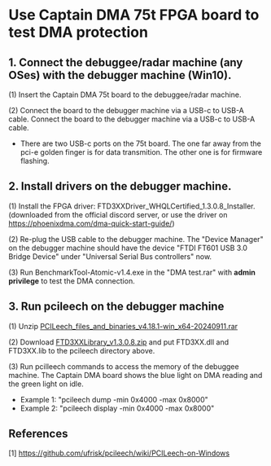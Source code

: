 # Use Captain DMA 75t FPGA board to test DMA protection
## 1. Connect the debuggee/radar machine (any OSes) with the debugger machine (Win10).
(1) Insert the Captain DMA 75t board to the debuggee/radar machine.

(2) Connect the board to the debugger machine via a USB-c to USB-A cable. Connect the board to the debugger machine via a USB-c to USB-A cable.
* There are two USB-c ports on the 75t board. The one far away from the pci-e golden finger is for data transmition. The other one is for firmware flashing.
    
## 2. Install drivers on the debugger machine.
(1) Install the FPGA driver: FTD3XXDriver_WHQLCertified_1.3.0.8_Installer. (downloaded from the official discord server, or use the driver on https://phoenixdma.com/dma-quick-start-guide/)

(2) Re-plug the USB cable to the debugger machine. The "Device Manager" on the debugger machine should have the device "FTDI FT601 USB 3.0 Bridge Device" under "Universal Serial Bus controllers" now.

(3) Run BenchmarkTool-Atomic-v1.4.exe in the "DMA test.rar" with __admin privilege__ to test the DMA connection.

## 3. Run pcileech on the debugger machine
(1) Unzip [PCILeech_files_and_binaries_v4.18.1-win_x64-20240911.rar](https://github.com/ufrisk/pcileech/releases/download/v4.18/PCILeech_files_and_binaries_v4.18.1-win_x64-20240911.zip)

(2) Download [FTD3XXLibrary_v1.3.0.8.zip](https://ftdichip.com/wp-content/uploads/2023/11/FTD3XXLibrary_v1.3.0.8.zip) and put FTD3XX.dll and FTD3XX.lib to the pcileech directory above.

(3) Run pcilleech commands to access the memory of the debuggee machine. The Captain DMA board shows the blue light on DMA reading and the green light on idle.
* Example 1: "pcileech dump -min 0x4000 -max 0x8000"
* Example 2: "pcileech display -min 0x4000 -max 0x8000"


## References
[1] https://github.com/ufrisk/pcileech/wiki/PCILeech-on-Windows
    
